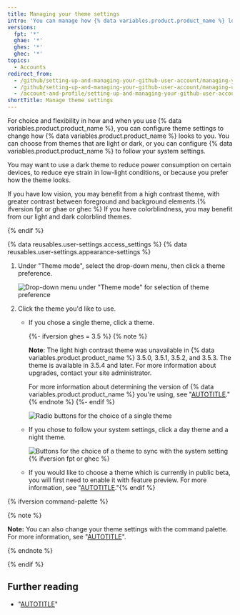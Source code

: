 ```yaml
---
title: Managing your theme settings
intro: 'You can manage how {% data variables.product.product_name %} looks to you by setting a theme preference that either follows your system settings or always uses a light or dark mode.'
versions:
  fpt: '*'
  ghae: '*'
  ghes: '*'
  ghec: '*'
topics:
  - Accounts
redirect_from:
  - /github/setting-up-and-managing-your-github-user-account/managing-your-theme-settings
  - /github/setting-up-and-managing-your-github-user-account/managing-user-account-settings/managing-your-theme-settings
  - /account-and-profile/setting-up-and-managing-your-github-user-account/managing-user-account-settings/managing-your-theme-settings
shortTitle: Manage theme settings
---
```


For choice and flexibility in how and when you use {% data variables.product.product_name %}, you can configure theme settings to change how {% data variables.product.product_name %} looks to you. You can choose from themes that are light or dark, or you can configure {% data variables.product.product_name %} to follow your system settings.

You may want to use a dark theme to reduce power consumption on certain devices, to reduce eye strain in low-light conditions, or because you prefer how the theme looks.

If you have low vision, you may benefit from a high contrast theme, with greater contrast between foreground and background elements.{% ifversion fpt or ghae or ghec %} If you have colorblindness, you may benefit from our light and dark colorblind themes.

{% endif %}

{% data reusables.user-settings.access_settings %}
{% data reusables.user-settings.appearance-settings %}

1. Under "Theme mode", select the drop-down menu, then click a theme preference.

   ![Drop-down menu under "Theme mode" for selection of theme preference](/assets/images/help/settings/theme-mode-drop-down-menu.png)
1. Click the theme you'd like to use.
    - If you chose a single theme, click a theme.

      {%- ifversion ghes = 3.5 %}
      {% note %}

      **Note**: The light high contrast theme was unavailable in {% data variables.product.product_name %} 3.5.0, 3.5.1, 3.5.2, and 3.5.3. The theme is available in 3.5.4 and later. For more information about upgrades, contact your site administrator.

      For more information about determining the version of {% data variables.product.product_name %} you're using, see "[AUTOTITLE](/get-started/learning-about-github/about-versions-of-github-docs#github-enterprise-server)."
      {% endnote %}
      {%- endif %}

      ![Radio buttons for the choice of a single theme](/assets/images/help/settings/theme-choose-a-single-theme-highcontrast.png)
    - If you chose to follow your system settings, click a day theme and a night theme.

      ![Buttons for the choice of a theme to sync with the system setting](/assets/images/help/settings/theme-choose-a-day-and-night-theme-to-sync-highcontrast.png)
    {% ifversion fpt or ghec %}
    - If you would like to choose a theme which is currently in public beta, you will first need to enable it with feature preview. For more information, see "[AUTOTITLE](/get-started/using-github/exploring-early-access-releases-with-feature-preview)."{% endif %}

{% ifversion command-palette %}

{% note %}

**Note:** You can also change your theme settings with the command palette. For more information, see "[AUTOTITLE](/get-started/using-github/github-command-palette)".

{% endnote %}

{% endif %}

## Further reading

- "[AUTOTITLE](/desktop/installing-and-configuring-github-desktop/configuring-and-customizing-github-desktop/setting-a-theme-for-github-desktop)"
